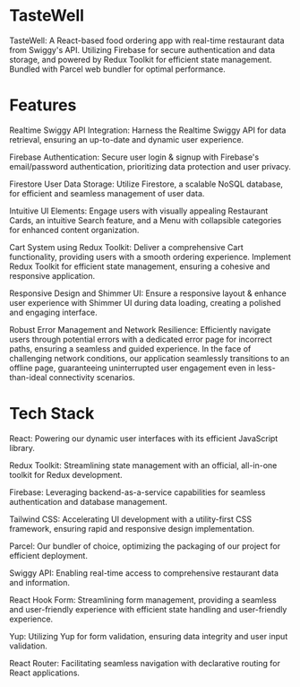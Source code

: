 # TasteWell
TasteWell: A React-based food ordering app with real-time restaurant data from Swiggy's API. Utilizing Firebase for secure authentication and data storage, and powered by Redux Toolkit for efficient state management. Bundled with Parcel web bundler for optimal performance.
# Features
Realtime Swiggy API Integration: Harness the Realtime Swiggy API for data retrieval, ensuring an up-to-date and dynamic user experience.

Firebase Authentication: Secure user login & signup with Firebase's email/password authentication, prioritizing data protection and user privacy.

Firestore User Data Storage: Utilize Firestore, a scalable NoSQL database, for efficient and seamless management of user data.

Intuitive UI Elements: Engage users with visually appealing Restaurant Cards, an intuitive Search feature, and a Menu with collapsible categories for enhanced content organization.

Cart System using Redux Toolkit: Deliver a comprehensive Cart functionality, providing users with a smooth ordering experience. Implement Redux Toolkit for efficient state management, ensuring a cohesive and responsive application.

Responsive Design and Shimmer UI: Ensure a responsive layout & enhance user experience with Shimmer UI during data loading, creating a polished and engaging interface.

Robust Error Management and Network Resilience: Efficiently navigate users through potential errors with a dedicated error page for incorrect paths, ensuring a seamless and guided experience. In the face of challenging network conditions, our application seamlessly transitions to an offline page, guaranteeing uninterrupted user engagement even in less-than-ideal connectivity scenarios.
# Tech Stack
React: Powering our dynamic user interfaces with its efficient JavaScript library.

Redux Toolkit: Streamlining state management with an official, all-in-one toolkit for Redux development.

Firebase: Leveraging backend-as-a-service capabilities for seamless authentication and database management.

Tailwind CSS: Accelerating UI development with a utility-first CSS framework, ensuring rapid and responsive design implementation.

Parcel: Our bundler of choice, optimizing the packaging of our project for efficient deployment.

Swiggy API: Enabling real-time access to comprehensive restaurant data and information.

React Hook Form: Streamlining form management, providing a seamless and user-friendly experience with efficient state handling and user-friendly experience.

Yup: Utilizing Yup for form validation, ensuring data integrity and user input validation.

React Router: Facilitating seamless navigation with declarative routing for React applications.
